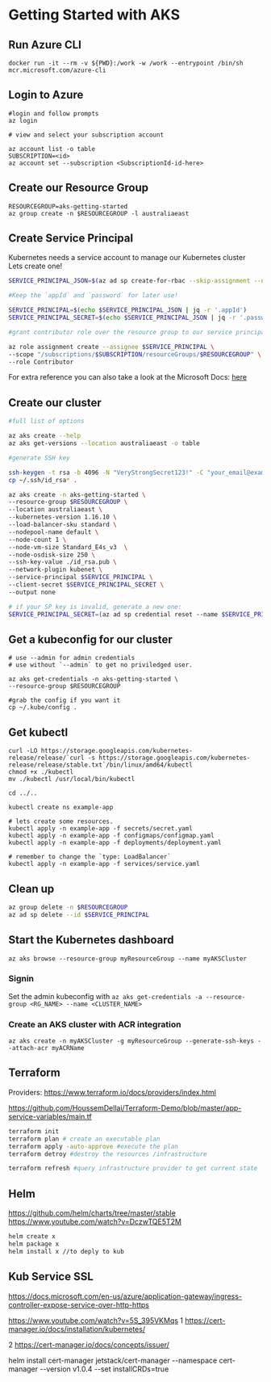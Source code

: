 # Getting Started with AKS

## Run Azure CLI

```
docker run -it --rm -v ${PWD}:/work -w /work --entrypoint /bin/sh mcr.microsoft.com/azure-cli
```

## Login to Azure

```
#login and follow prompts
az login

# view and select your subscription account

az account list -o table
SUBSCRIPTION=<id>
az account set --subscription <SubscriptionId-id-here>
```

## Create our Resource Group

```
RESOURCEGROUP=aks-getting-started
az group create -n $RESOURCEGROUP -l australiaeast

```

## Create Service Principal

Kubernetes needs a service account to manage our Kubernetes cluster </br>
Lets create one! </br>

```sh
SERVICE_PRINCIPAL_JSON=$(az ad sp create-for-rbac --skip-assignment --name aks-getting-started-sp -o json)

#Keep the `appId` and `password` for later use!

SERVICE_PRINCIPAL=$(echo $SERVICE_PRINCIPAL_JSON | jq -r '.appId')
SERVICE_PRINCIPAL_SECRET=$(echo $SERVICE_PRINCIPAL_JSON | jq -r '.password')

#grant contributor role over the resource group to our service principal

az role assignment create --assignee $SERVICE_PRINCIPAL \
--scope "/subscriptions/$SUBSCRIPTION/resourceGroups/$RESOURCEGROUP" \
--role Contributor
```

For extra reference you can also take a look at the Microsoft Docs: [here](https://github.com/MicrosoftDocs/azure-docs/blob/master/articles/aks/kubernetes-service-principal.md) </br>

## Create our cluster

```sh
#full list of options

az aks create --help
az aks get-versions --location australiaeast -o table

#generate SSH key

ssh-keygen -t rsa -b 4096 -N "VeryStrongSecret123!" -C "your_email@example.com" -q -f  ~/.ssh/id_rsa
cp ~/.ssh/id_rsa* .

az aks create -n aks-getting-started \
--resource-group $RESOURCEGROUP \
--location australiaeast \
--kubernetes-version 1.16.10 \
--load-balancer-sku standard \
--nodepool-name default \
--node-count 1 \
--node-vm-size Standard_E4s_v3  \
--node-osdisk-size 250 \
--ssh-key-value ./id_rsa.pub \
--network-plugin kubenet \
--service-principal $SERVICE_PRINCIPAL \
--client-secret $SERVICE_PRINCIPAL_SECRET \
--output none

# if your SP key is invalid, generate a new one:
SERVICE_PRINCIPAL_SECRET=(az ad sp credential reset --name $SERVICE_PRINCIPAL | jq -r '.password')
```

## Get a kubeconfig for our cluster

```
# use --admin for admin credentials
# use without `--admin` to get no priviledged user.

az aks get-credentials -n aks-getting-started \
--resource-group $RESOURCEGROUP

#grab the config if you want it
cp ~/.kube/config .

```

## Get kubectl

```
curl -LO https://storage.googleapis.com/kubernetes-release/release/`curl -s https://storage.googleapis.com/kubernetes-release/release/stable.txt`/bin/linux/amd64/kubectl
chmod +x ./kubectl
mv ./kubectl /usr/local/bin/kubectl

cd ../..

kubectl create ns example-app

# lets create some resources.
kubectl apply -n example-app -f secrets/secret.yaml
kubectl apply -n example-app -f configmaps/configmap.yaml
kubectl apply -n example-app -f deployments/deployment.yaml

# remember to change the `type: LoadBalancer`
kubectl apply -n example-app -f services/service.yaml

```

## Clean up

```sh
az group delete -n $RESOURCEGROUP
az ad sp delete --id $SERVICE_PRINCIPAL
```

## Start the Kubernetes dashboard

`az aks browse --resource-group myResourceGroup --name myAKSCluster`

### Signin

Set the admin kubeconfig with `az aks get-credentials -a --resource-group <RG_NAME> --name <CLUSTER_NAME>`

### Create an AKS cluster with ACR integration

`az aks create -n myAKSCluster -g myResourceGroup --generate-ssh-keys --attach-acr myACRName`

## Terraform

Providers: https://www.terraform.io/docs/providers/index.html

https://github.com/HoussemDellai/Terraform-Demo/blob/master/app-service-variables/main.tf

```sh
terraform init
terraform plan # create an executable plan
terraform apply -auto-approve #execute the plan
terraform detroy #destroy the resources /infrastructure

terraform refresh #query infrastructure provider to get current state
```

## Helm

https://github.com/helm/charts/tree/master/stable
https://www.youtube.com/watch?v=DczwTQE5T2M

```sh
helm create x
helm package x
helm install x //to deply to kub
```

## Kub Service SSL

https://docs.microsoft.com/en-us/azure/application-gateway/ingress-controller-expose-service-over-http-https

https://www.youtube.com/watch?v=5S_395VKMqs
1 https://cert-manager.io/docs/installation/kubernetes/

2 https://cert-manager.io/docs/concepts/issuer/

helm install cert-manager jetstack/cert-manager --namespace cert-manager --version v1.0.4 --set installCRDs=true
